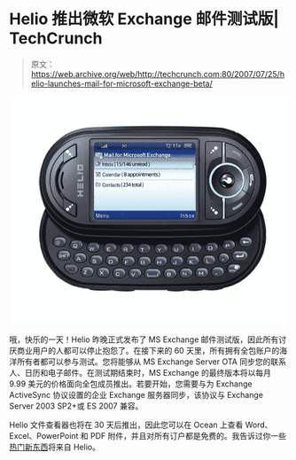 # Helio 推出微软 Exchange 邮件测试版| TechCrunch

> 原文：<https://web.archive.org/web/http://techcrunch.com:80/2007/07/25/helio-launches-mail-for-microsoft-exchange-beta/>

![ocean_mailforme_horiz.jpg](img/a30649d75a0fecc0c32f8f79fcb63940.png)

哦，快乐的一天！Helio 昨晚正式发布了 MS Exchange 邮件测试版，因此所有讨厌商业用户的人都可以停止抱怨了。在接下来的 60 天里，所有拥有全包账户的海洋所有者都可以参与测试。您将能够从 MS Exchange Server OTA 同步您的联系人、日历和电子邮件。在测试期结束时，MS Exchange 的最终版本将以每月 9.99 美元的价格面向全包成员推出。若要开始，您需要与为 Exchange ActiveSync 协议设置的企业 Exchange 服务器同步，该协议与 Exchange Server 2003 SP2+或 ES 2007 兼容。

Helio 文件查看器也将在 30 天后推出，因此您可以在 Ocean 上查看 Word、Excel、PowerPoint 和 PDF 附件，并且对所有订户都是免费的。我告诉过你一些[热门新东西](https://web.archive.org/web/20151015171717/http://crunchgear.com/2007/07/19/msmv20-hits-helio-and-its-hot-hot-hot/)将来自 Helio。